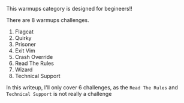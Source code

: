 This warmups category is designed for begineers!!

There are 8 warmups challenges.
1. Flagcat
2. Quirky
3. Prisoner
4. Exit Vim
5. Crash Override
6. Read The Rules
7. Wizard
8. Technical Support

In this writeup, I'll only cover 6 challenges, as the `Read The Rules` and `Technical Support` is not really a challenge
